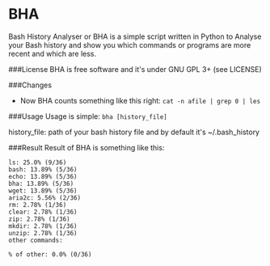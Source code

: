# BHA

Bash History Analyser or BHA is a simple script written in Python to Analyse your Bash history and show you which commands or programs are more recent and which are less.

###License
BHA is free software and it's under GNU GPL 3+ (see LICENSE)

###Changes
* Now BHA counts something like this right: `cat -n afile | grep 0 | les`

###Usage
Usage is simple: `bha [history_file]`

  history_file: path of your bash history file and by default it's ~/.bash_history

###Result
Result of BHA is something like this:


```
ls: 25.0% (9/36)
bash: 13.89% (5/36)
echo: 13.89% (5/36)
bha: 13.89% (5/36)
wget: 13.89% (5/36)
aria2c: 5.56% (2/36)
rm: 2.78% (1/36)
clear: 2.78% (1/36)
zip: 2.78% (1/36)
mkdir: 2.78% (1/36)
unzip: 2.78% (1/36)
other commands: 

% of other: 0.0% (0/36)

```

